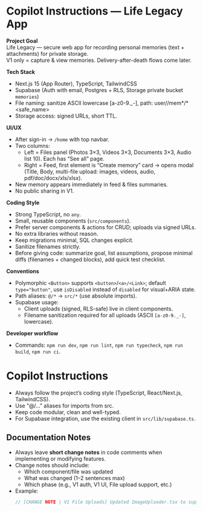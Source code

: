 # Copilot Instructions — Life Legacy App

**Project Goal**  
Life Legacy — secure web app for recording personal memories (text + attachments) for private storage.  
V1 only = capture & view memories. Delivery-after-death flows come later.

**Tech Stack**

- Next.js 15 (App Router), TypeScript, TailwindCSS
- Supabase (Auth with email, Postgres + RLS, Storage private bucket `memories`)
- File naming: sanitize ASCII lowercase [a-z0-9._-], path: user/<uid>/mem*<memoryId>/<timestamp>*<safe_name>
- Storage access: signed URLs, short TTL.

**UI/UX**

- After sign-in → `/home` with top navbar.
- Two columns:
  - Left = Files panel (Photos 3×3, Videos 3×3, Documents 3×3, Audio list 10). Each has “See all” page.
  - Right = Feed, first element is “Create memory” card → opens modal (Title, Body, multi-file upload: images, videos, audio, pdf/doc/docx/xls/xlsx).
- New memory appears immediately in feed & files summaries.
- No public sharing in V1.

**Coding Style**

- Strong TypeScript, no `any`.
- Small, reusable components (`src/components`).
- Prefer server components & actions for CRUD; uploads via signed URLs.
- No extra libraries without reason.
- Keep migrations minimal, SQL changes explicit.
- Sanitize filenames strictly.
- Before giving code: summarize goal, list assumptions, propose minimal diffs (filenames + changed blocks), add quick test checklist.

**Conventions**

- Polymorphic `<Button>` supports `<button>`/`<a>/<Link>`; default `type="button"`, use `isDisabled` instead of `disabled` for visual+ARIA state.
- Path aliases: `@/*` → `src/*` (use absolute imports).
- Supabase usage:
  - Client uploads (signed, RLS-safe) live in client components.
  - Filename sanitization required for all uploads (ASCII `[a-z0-9._-]`, lowercase).

**Developer workflow**
- Commands: `npm run dev`, `npm run lint`, `npm run typecheck`, `npm run build`, `npm run ci`.

# Copilot Instructions

- Always follow the project’s coding style (TypeScript, React/Next.js, TailwindCSS).
- Use "@/..." aliases for imports from src.
- Keep code modular, clean and well-typed.
- For Supabase integration, use the existing client in `src/lib/supabase.ts`.

## Documentation Notes

- Always leave **short change notes** in code comments when implementing or modifying features.
- Change notes should include:
  - Which component/file was updated
  - What was changed (1–2 sentences max)
  - Which phase (e.g., V1 auth, V1 UI, File upload support, etc.)
- Example:
  ```ts
  // [CHANGE NOTE | V1 File Uploads] Updated ImageUploader.tsx to support PDF/DOCX in addition to images
  ```
